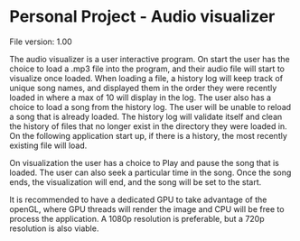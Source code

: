 # Personal Project - Audio visualizer

File version: 1.00

The audio visualizer is a user interactive program. On start the user has the choice to load a .mp3 file into the program, and their audio file will start to visualize once loaded.
When loading a file, a history log will keep track of unique song names, and displayed them in the order they were recently loaded in where a max of 10 will display in the log. 
The user also has a choice to load a song from the history log. 
The user will be unable to reload a song that is already loaded.
The history log will validate itself and clean the history of files that no longer exist in the directory they were loaded in. 
On the following application start up, if there is a history, the most recently existing file will load.

On visualization the user has a choice to Play and pause the song that is loaded. The user can also seek a particular time in the song. 
Once the song ends, the visualization will end, and the song will be set to the start.

It is recommended to have a dedicated GPU to take advantage of the openGL, where GPU threads will render the image and CPU will be free to process the application. 
A 1080p resolution is preferable, but a 720p resolution is also viable.
